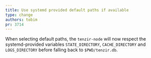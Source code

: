 ```yaml
---
title: Use systemd provided default paths if available
type: change
authors: tobim
pr: 3714
---
```


When selecting default paths, the `tenzir-node` will now respect
the systemd-provided variables `STATE_DIRECTORY`, `CACHE_DIRECTORY`
and `LOGS_DIRECTORY` before falling back to `$PWD/tenzir.db`.
